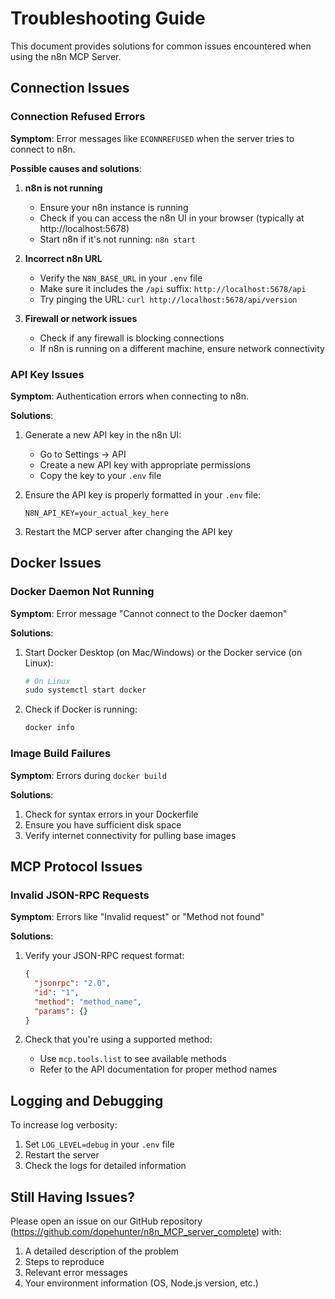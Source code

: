 # Troubleshooting Guide

This document provides solutions for common issues encountered when using the n8n MCP Server.

## Connection Issues

### Connection Refused Errors

**Symptom**: Error messages like `ECONNREFUSED` when the server tries to connect to n8n.

**Possible causes and solutions**:

1. **n8n is not running**
   - Ensure your n8n instance is running
   - Check if you can access the n8n UI in your browser (typically at http://localhost:5678)
   - Start n8n if it's not running: `n8n start`

2. **Incorrect n8n URL**
   - Verify the `N8N_BASE_URL` in your `.env` file
   - Make sure it includes the `/api` suffix: `http://localhost:5678/api`
   - Try pinging the URL: `curl http://localhost:5678/api/version`

3. **Firewall or network issues**
   - Check if any firewall is blocking connections
   - If n8n is running on a different machine, ensure network connectivity

### API Key Issues

**Symptom**: Authentication errors when connecting to n8n.

**Solutions**:

1. Generate a new API key in the n8n UI:
   - Go to Settings → API
   - Create a new API key with appropriate permissions
   - Copy the key to your `.env` file

2. Ensure the API key is properly formatted in your `.env` file:
   ```
   N8N_API_KEY=your_actual_key_here
   ```

3. Restart the MCP server after changing the API key

## Docker Issues

### Docker Daemon Not Running

**Symptom**: Error message "Cannot connect to the Docker daemon"

**Solutions**:

1. Start Docker Desktop (on Mac/Windows) or the Docker service (on Linux):
   ```bash
   # On Linux
   sudo systemctl start docker
   ```

2. Check if Docker is running:
   ```bash
   docker info
   ```

### Image Build Failures

**Symptom**: Errors during `docker build`

**Solutions**:

1. Check for syntax errors in your Dockerfile
2. Ensure you have sufficient disk space
3. Verify internet connectivity for pulling base images

## MCP Protocol Issues

### Invalid JSON-RPC Requests

**Symptom**: Errors like "Invalid request" or "Method not found"

**Solutions**:

1. Verify your JSON-RPC request format:
   ```json
   {
     "jsonrpc": "2.0",
     "id": "1",
     "method": "method_name",
     "params": {}
   }
   ```

2. Check that you're using a supported method:
   - Use `mcp.tools.list` to see available methods
   - Refer to the API documentation for proper method names

## Logging and Debugging

To increase log verbosity:

1. Set `LOG_LEVEL=debug` in your `.env` file
2. Restart the server
3. Check the logs for detailed information

## Still Having Issues?

Please open an issue on our GitHub repository (https://github.com/dopehunter/n8n_MCP_server_complete) with:

1. A detailed description of the problem
2. Steps to reproduce
3. Relevant error messages
4. Your environment information (OS, Node.js version, etc.) 